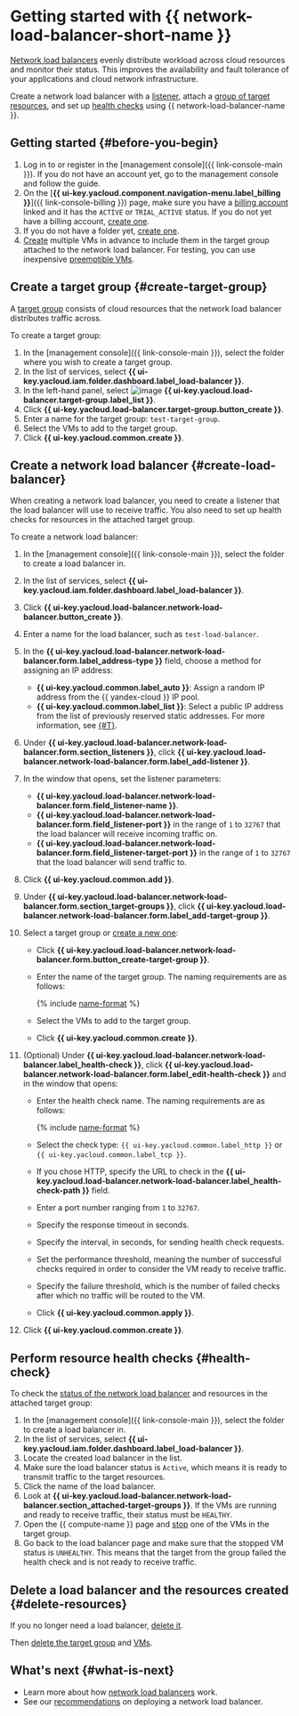 # Getting started with {{ network-load-balancer-short-name }}

[Network load balancers](concepts/index.md) evenly distribute workload across cloud resources and monitor their status. This improves the availability and fault tolerance of your applications and cloud network infrastructure.

Create a network load balancer with a [listener](concepts/listener.md), attach a [group of target resources](concepts/target-resources), and set up [health checks](concepts/health-check.md) using {{ network-load-balancer-name }}.

## Getting started {#before-you-begin}

1. Log in to or register in the [management console]({{ link-console-main }}). If you do not have an account yet, go to the management console and follow the guide.
1. On the [**{{ ui-key.yacloud.component.navigation-menu.label_billing }}**]({{ link-console-billing }}) page, make sure you have a [billing account](../billing/concepts/billing-account.md) linked and it has the `ACTIVE` or `TRIAL_ACTIVE` status. If you do not yet have a billing account, [create one](../billing/quickstart/index.md#create_billing_account).
1. If you do not have a folder yet, [create one](../resource-manager/operations/folder/create.md).
1. [Create](../compute/quickstart/quick-create-linux.md) multiple VMs in advance to include them in the target group attached to the network load balancer. For testing, you can use inexpensive [preemptible VMs](../compute/concepts/preemptible-vm.md).

## Create a target group {#create-target-group}

A [target group](concepts/target-resources.md) consists of cloud resources that the network load balancer distributes traffic across.

To create a target group:

1. In the [management console]({{ link-console-main }}), select the folder where you wish to create a target group.
1. In the list of services, select **{{ ui-key.yacloud.iam.folder.dashboard.label_load-balancer }}**.
1. In the left-hand panel, select ![image](../_assets/trgroups.svg) **{{ ui-key.yacloud.load-balancer.target-group.label_list }}**.
1. Click **{{ ui-key.yacloud.load-balancer.target-group.button_create }}**.
1. Enter a name for the target group: `test-target-group`.
1. Select the VMs to add to the target group.
1. Click **{{ ui-key.yacloud.common.create }}**.


## Create a network load balancer {#create-load-balancer}

When creating a network load balancer, you need to create a listener that the load balancer will use to receive traffic. You also need to set up health checks for resources in the attached target group.

To create a network load balancer:

1. In the [management console]({{ link-console-main }}), select the folder to create a load balancer in.
1. In the list of services, select **{{ ui-key.yacloud.iam.folder.dashboard.label_load-balancer }}**.
1. Click **{{ ui-key.yacloud.load-balancer.network-load-balancer.button_create }}**.
1. Enter a name for the load balancer, such as `test-load-balancer`.
1. In the **{{ ui-key.yacloud.load-balancer.network-load-balancer.form.label_address-type }}** field, choose a method for assigning an IP address:

   * **{{ ui-key.yacloud.common.label_auto }}**: Assign a random IP address from the {{ yandex-cloud }} IP pool.
   * **{{ ui-key.yacloud.common.label_list }}**: Select a public IP address from the list of previously reserved static addresses. For more information, see [{#T}](../vpc/operations/set-static-ip.md).

1. Under **{{ ui-key.yacloud.load-balancer.network-load-balancer.form.section_listeners }}**, click **{{ ui-key.yacloud.load-balancer.network-load-balancer.form.label_add-listener }}**.
1. In the window that opens, set the listener parameters:

   * **{{ ui-key.yacloud.load-balancer.network-load-balancer.form.field_listener-name }}**.
   * **{{ ui-key.yacloud.load-balancer.network-load-balancer.form.field_listener-port }}** in the range of `1` to `32767` that the load balancer will receive incoming traffic on.
   * **{{ ui-key.yacloud.load-balancer.network-load-balancer.form.field_listener-target-port }}** in the range of `1` to `32767` that the load balancer will send traffic to.

1. Click **{{ ui-key.yacloud.common.add }}**.
1. Under **{{ ui-key.yacloud.load-balancer.network-load-balancer.form.section_target-groups }}**, click **{{ ui-key.yacloud.load-balancer.network-load-balancer.form.label_add-target-group }}**.
1. Select a target group or [create a new one](operations/target-group-create.md):

   * Click **{{ ui-key.yacloud.load-balancer.network-load-balancer.form.button_create-target-group }}**.
   * Enter the name of the target group. The naming requirements are as follows:

      {% include [name-format](../_includes/name-format.md) %}

   * Select the VMs to add to the target group.
   * Click **{{ ui-key.yacloud.common.create }}**.

1. (Optional) Under **{{ ui-key.yacloud.load-balancer.network-load-balancer.label_health-check }}**, click **{{ ui-key.yacloud.load-balancer.network-load-balancer.form.label_edit-health-check }}** and in the window that opens:

   * Enter the health check name. The naming requirements are as follows:

      {% include [name-format](../_includes/name-format.md) %}

   * Select the check type: `{{ ui-key.yacloud.common.label_http }}` or `{{ ui-key.yacloud.common.label_tcp }}`.
   * If you chose HTTP, specify the URL to check in the **{{ ui-key.yacloud.load-balancer.network-load-balancer.label_health-check-path }}** field.
   * Enter a port number ranging from `1` to `32767`.
   * Specify the response timeout in seconds.
   * Specify the interval, in seconds, for sending health check requests.
   * Set the performance threshold, meaning the number of successful checks required in order to consider the VM ready to receive traffic.
   * Specify the failure threshold, which is the number of failed checks after which no traffic will be routed to the VM.
   * Click **{{ ui-key.yacloud.common.apply }}**.

1. Click **{{ ui-key.yacloud.common.create }}**.


## Perform resource health checks {#health-check}

To check the [status of the network load balancer](concepts/index.md#lb-statuses) and resources in the attached target group:

1. In the [management console]({{ link-console-main }}), select the folder to create a load balancer in.
1. In the list of services, select **{{ ui-key.yacloud.iam.folder.dashboard.label_load-balancer }}**.
1. Locate the created load balancer in the list.
1. Make sure the load balancer status is `Active`, which means it is ready to transmit traffic to the target resources.
1. Click the name of the load balancer.
1. Look at **{{ ui-key.yacloud.load-balancer.network-load-balancer.section_attached-target-groups }}**. If the VMs are running and ready to receive traffic, their status must be `HEALTHY`.
1. Open the {{ compute-name }} page and [stop](../compute/operations/vm-control/vm-stop-and-start.md#stop) one of the VMs in the target group.
1. Go back to the load balancer page and make sure that the stopped VM status is `UNHEALTHY`. This means that the target from the group failed the health check and is not ready to receive traffic.


## Delete a load balancer and the resources created {#delete-resources}

If you no longer need a load balancer, [delete it](operations/load-balancer-delete.md).

Then [delete the target group](operations/target-group-delete.md) and [VMs](../compute/operations/vm-control/vm-delete.md).


## What's next {#what-is-next}

* Learn more about how [network load balancers](concepts/index.md) work.
* See our [recommendations](concepts/best-practices.md) on deploying a network load balancer.
